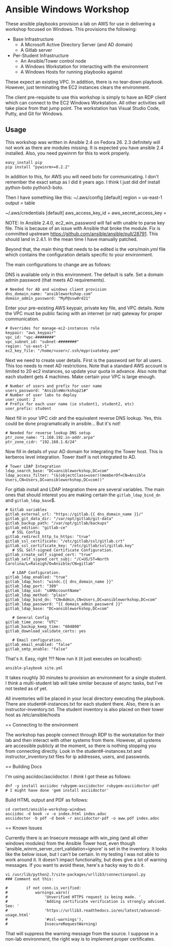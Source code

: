 # Ansible Windows Workshop

These ansible playbooks provision a lab on AWS for use in delivering a workshop focused on Windows.  This provisions the following:

* Base Infrastructure
  * A Microsoft Active Directory Server (and AD domain)
  * A Gitlab server
* Per-Student Infrastructure
  * An Ansible/Tower control node
  * A Windows Workstation for interacting with the environment
  * A Windows Hosts for running playbooks against

These expect an existing VPC.  In addition, there is no tear-down playbook.  However, just terminating the EC2 instances clears the environment.  

The client pre-requisite to use this workshop is simply to have an RDP client which can connect to the EC2 Windows Workstation.  All other activities will take place from that jump point.  The workstation has Visual Studio Code, Putty, and Git for Windows.  

## Usage

This workshop was written in Ansible 2.4 on Fedora 26.  2.3 definitely will not work as there are modules missing.  It is expected you have ansible 2.4 installed.  Also, you need pywinrm for this to work properly.  

```
easy_install pip 
pip install "pywinrm>=0.2.2"
```

In addition to this, for AWS you will need boto for communicating.  I don't remember the exact setup as I did it years ago.  I think I just did dnf install python-boto python3-boto.  

Then I have something like this: 
~/.aws/config
[default]
region = us-east-1
output = table

~/.aws/credentials
[default]
aws_access_key_id = <your ec2 access key>
aws_secret_access_key = <your ec2 secret key>


NOTE: In Ansible 2.4.0, ec2_win_password will fail with unable to parse key file.  This is because of an issue with Ansible that broke the module.  Fix is committed upstream https://github.com/ansible/ansible/pull/28791.  This should land in 2.4.1.  In the mean time I have manually patched.


Beyond that, the main thing that needs to be edited is the *vars/main.yml* file which contains the configuration details specific to your environment.  

The main configurations to change are as follows:

DNS is available only in this environment.  The default is safe.  Set a domain admin password (that meets AD requirements).


```
# Needed for AD and windows client provision
dns_domain_name: "ansibleworkshop.com"
domain_admin_password: "MyP@ssw0rd21"
```

Enter your pre-existing AWS keypair, private key file, and VPC details.  Note the VPC must be public facing with an internet (or nat) gateway for proper communication.  
```
# Overrides for manage-ec2-instances role
keypair: "aws_keypair"
vpc_id: "vpc-########"
vpc_subnet_id: "subnet-########"
region: "us-east-1"
ec2_key_file: "/home/<user>/.ssh/myprivatekey.pem"
```

Next we need to create user details.  First is the password set for all users.  This too needs to meet AD restrictions.  Note that a standard AWS account is limited to 20 ec2 instances, so update your quota in advance.  Also note that each student gets 4 machines.  Make certain your VPC is large enough.  

```
# Number of users and prefix for user name
users_password: "AnsibleWorkshop21#"
# Number of user labs to deploy
user_count: 2
# Prefix for each user name (ie student1, student2, etc)
user_prefix: student
```

Next fill in your VPC cidr and the equivalent reverse DNS lookup.  Yes, this could be done programatically in ansible... But it's not!
```
# Needed for reverse lookup DNS setup
ptr_zone_name: "1.168.192.in-addr.arpa"
ptr_zone_cidr: "192.168.1.0/24"
```

Now fill in details of your AD domain for integrating the Tower host.  This is kerberos level integration.  Tower itself is not integrated to AD.  
```
# Tower LDAP Integration
ldap_search_base: "DC=ansibleworkshop,DC=com"
ldap_access_filter: "(&(objectClass=user)(memberOf=CN=Ansible Users,CN=Users,DC=ansibleworkshop,DC=com))"
```

For gitlab install and LDAP integration there are several variables.  The main ones that should interest you are making certain the `gitlab_ldap_bind_dn` and `gitlab_ldap_base`$.
```
# Gitlab variables
gitlab_external_url: "https://gitlab.{{ dns_domain_name }}/"
gitlab_git_data_dir: "/var/opt/gitlab/git-data"
gitlab_backup_path: "/var/opt/gitlab/backups"
gitlab_edition: "gitlab-ce"
   # SSL Config
gitlab_redirect_http_to_https: "true"
gitlab_ssl_certificate: "/etc/gitlab/ssl/gitlab.crt"
gitlab_ssl_certificate_key: "/etc/gitlab/ssl/gitlab.key"
   # SSL Self-signed Certificate Configuration.
gitlab_create_self_signed_cert: "true"
gitlab_self_signed_cert_subj: "/C=US/ST=North Carolina/L=Raleigh/O=Ansible/CN=gitlab"

   # LDAP Configuration.
gitlab_ldap_enabled: "true"
gitlab_ldap_host: "windc.{{ dns_domain_name }}"
gitlab_ldap_port: "389"
gitlab_ldap_uid: "sAMAccountName"
gitlab_ldap_method: "plain"
gitlab_ldap_bind_dn: "CN=Admin,CN=Users,DC=ansibleworkshop,DC=com"
gitlab_ldap_password: "{{ domain_admin_password }}"
gitlab_ldap_base: "DC=ansibleworkshop,DC=com"

   # General Config
gitlab_time_zone: "UTC"
gitlab_backup_keep_time: "604800"
gitlab_download_validate_certs: yes

   # Email configuration.
gitlab_email_enabled: "false"
gitlab_smtp_enable: "false"
```

That's it.  Easy, right ?!?   Now run it (it just executes on localhost):

```
ansible-playbook site.yml
```

It takes roughly 30 minutes to provision an environment for a single student.  I think a multi-student lab will take similar because of async tasks, but I've not tested as of yet.  

All inventories will be placed in your local directory executing the playbook.  There are student#-instances.txt for each student there.  Also, there is an instructor-inventory.txt.  The student inventory is also placed on their tower host as /etc/ansible/hosts

== Connecting to the environment

The workshop has people connect through RDP to the workstation for their lab and then interact with other systems from there.  However, all systems are accessible publicly at the moment, so there is nothing stopping you from connecting directly.  Look in the student#-instances.txt and instructor_inventory.txt files for ip addresses, users, and passwords.

== Building Docs 

I'm using asciidoc/asciidoctor.  I *think* I got these as follows: 
```
dnf -y install asciidoc rubygem-asciidoctor rubygem-asciidoctor-pdf
# I might have done 'gem install asciidoctor'
```

Build HTML output and PDF as follows: 

```
cd content/ansible-workshop-windows
asciidoc -d book -v -o index.html index.adoc
asciidoctor -b pdf -d book -r asciidoctor-pdf -o aww.pdf index.adoc
```

== Known Issues

Currently there is an Insecure message with win_ping (and all other windows modules) from the Ansible Tower host, even though 'ansible_winrm_server_cert_validation=ignore' is set in the inventory.  It looks like the below issue, but I can't be certain.  In my testing I was not able to work around it.  It doesn't impact functionality, but does give a lot of warning messages.  If you want to avoid these, here's a hacky way to do it.  

```
vi /usr/lib/python2.7/site-packages/urllib3/connectionpool.py
### Comment out this:

#        if not conn.is_verified:
#            warnings.warn((
#                'Unverified HTTPS request is being made. '
#                'Adding certificate verification is strongly advised. See: '
#                'https://urllib3.readthedocs.io/en/latest/advanced-usage.html'
#                '#ssl-warnings'),
#                InsecureRequestWarning)

```

That will suppress the warning message from the source.  I suppose in a non-lab environment, the right way is to implement proper certificates.  

